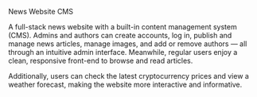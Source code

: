 News Website CMS

A full-stack news website with a built-in content management system (CMS).
Admins and authors can create accounts, log in, publish and manage news articles, manage images, and add or remove authors — all through an intuitive admin interface. Meanwhile, regular users enjoy a clean, responsive front-end to browse and read articles.

Additionally, users can check the latest cryptocurrency prices and view a weather forecast, making the website more interactive and informative.
